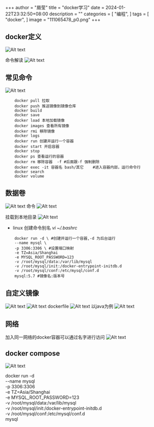 +++
author = "屑莹"
title = "docker学习"
date = 2024-01-22T23:32:50+08:00
description = ""
categories = [
    "编程",
]
tags = [
    "docker",
]
image = "111065478_p0.png"
+++

## docker定义
![Alt text](image-1.png)

命令解读
![Alt text](image.png)

## 常见命令
![Alt text](image-2.png)
```shell
    docker pull 拉取
    docker push 推送镜像到镜像仓库
    docker build 
    docker save
    docker load 本地加载镜像
    docker images 查看所有镜像
    docker rmi 移除镜像
    docker logs
    docker run 创建并运行一个容器
    docker start 开启容器
    docker stop
    docker ps 查看运行的容器
    docker rm 移除容器  -f #后面跟-f 强制删除
    docker exec -it 容器名 bash/其它    #进入容器内部，运行命令行
    docker search 
    docker volume
```

## 数据卷
![Alt text](image-3.png)
命令
![Alt text](image-4.png)

挂载到本地目录
![Alt text](image-5.png)

- linux 创建命令别名   *vi ~/.bashrc*

```shell
    docker run -d \ #创建并运行一个容器,-d 为后台运行
    --name mysql \
    -p 3306:3306 \ #设置端口映射
    -e TZ=Asia/Shanghai
    -e MYSQL_ROOT_PASSWORD=123
    -v /root/mysql/data:/var/lib/mysql
    -v /root/mysql/init:/docker-entrypoint-initdb.d
    -v /root/mysql/conf:/etc/mysql/conf.d
    mysql:5.7 #镜像名:版本号

```

## 自定义镜像
![Alt text](image-9.png)
![Alt text](image-6.png)
dockerfile
![Alt text](image-7.png)
以java为例
![Alt text](image-8.png)

## 网络
加入同一网络的docker容器可以通过名字进行访问
![Alt text](image-10.png)


## docker compose
![Alt text](image-11.png)

 docker run -d \
    --name mysql \
    -p 3306:3306 \
    -e TZ=Asia/Shanghai \
    -e MYSQL_ROOT_PASSWORD=123 \
    -v /root/mysql/data:/var/lib/mysql \
    -v /root/mysql/init:/docker-entrypoint-initdb.d \
    -v /root/mysql/conf:/etc/mysql/conf.d \
    mysql
